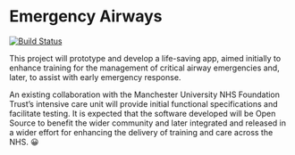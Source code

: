 # Emergency Airways
[![Build Status](https://travis-ci.org/HUFGhani/Emergency-Airways.svg?branch=master)](https://travis-ci.org/HUFGhani/Emergency-Airways)

This project will prototype and develop a life-saving app, aimed initially to enhance training for the management of critical airway emergencies and, later, to assist with early emergency response.

An existing collaboration with the Manchester University NHS Foundation Trust’s intensive care unit will provide initial functional specifications and facilitate testing. It is expected that the software developed will be Open Source to benefit the wider community and later integrated and released in a wider effort for enhancing the delivery of training and care across the NHS. 😀
